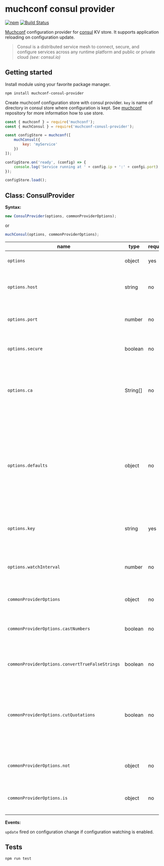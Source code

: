 # muchconf consul provider

[![npm](https://img.shields.io/npm/v/muchconf-consul-provider.svg)](https://www.npmjs.com/package/muchconf-consul-provider)
[![Build Status](https://travis-ci.org/kmoskwiak/muchconf-consul-provider.svg?branch=master)](https://travis-ci.org/kmoskwiak/muchconf-consul-provider)

[Muchconf](https://github.com/kmoskwiak/muchconf) configuration provider for [consul](https://www.consul.io/) KV store. It supports application reloading on configuration update.

>Consul is a distributed service mesh to connect, secure, and configure services across any runtime platform and public or private cloud _(see: consul.io)_

## Getting started
Install module using your favorite package manager.
```bash
npm install muchconf-consul-provider
```

Create muchconf configuration store with consul provider. `key` is name of directory in consul store where configuration is kept. See [muchconf](https://github.com/kmoskwiak/muchconf) repository for more information how to use store.

```js
const { muchconf } = require('muchconf');
const { muchConsul } = require('muchconf-conusl-provider');

const configStore = muchconf([
    muchConsul({
        key: 'myService'
    })
]);

configStore.on('ready', (config) => {
    console.log('Service running at ' + config.ip + ':' + confgi.port);
});

configStore.load();
```

## Class: ConsulProvider

__Syntax:__

```js
new ConsulProvider(options, commonProviderOptions);
```
or
```js
muchConsul(options, commonProviderOptions);
```

| name             | type     | required  | default   | description    |
|------------------|----------|-----------|-----------|----------------|
| `options`        | object   | yes       |           | options for consul provider |
| `options.host`   | string | no    | 127.0.0.1 | agent address (see: [silas/node-consul](https://github.com/silas/node-consul)) |
| `options.port`   | number | no | 8500 | agent HTTP(S) port (see: [silas/node-consul](https://github.com/silas/node-consul)) |
| `options.secure` | boolean | no | false | enable HTTPS (see: [silas/node-consul](https://github.com/silas/node-consul)) |
| `options.ca`     | String[] | no | | array of strings or Buffers of trusted certificates in PEM format (see: [silas/node-consul](https://github.com/silas/node-consul)) |
| `options.defaults` | object | no | | common method call options that will be included with every call (ex: set default token), these options can be override on a per call basis (see: [silas/node-consul](https://github.com/silas/node-consul)) |
| `options.key` | string | yes | | the consul directory where configuration is stored |
| `options.watchInterval` | number | no | | the time in milliseconds to wait in between checking of configuration update |
| `commonProviderOptions`      | object   | no        | see below        | common options for provider                              |
| `commonProviderOptions.castNumbers` | boolean | no | false | if possible, strings will be converted to number, e.g. '2' will be 2 |
| `commonProviderOptions.convertTrueFalseStrings` | boolean | no | false | strings like 'true' or 'false' will be converted to boolean |
| `commonProviderOptions.cutQuotations` | boolean | no | false | double quotation marks form beginning and ending of string will be cut off. E.g. '"some value"' will be 'some value' |
| `commonProviderOptions.not` | object | no | | conditions when provider should not be used |
| `commonProviderOptions.is` | object | no  | | conditions when provider should be used     |

__Events:__

`update` fired on configuration change if configuration watching is enabled.

## Tests

```js
npm run test
```